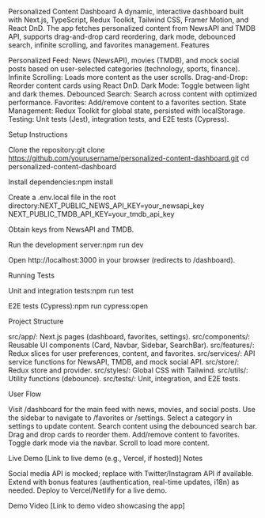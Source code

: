 Personalized Content Dashboard
A dynamic, interactive dashboard built with Next.js, TypeScript, Redux Toolkit, Tailwind CSS, Framer Motion, and React DnD. The app fetches personalized content from NewsAPI and TMDB API, supports drag-and-drop card reordering, dark mode, debounced search, infinite scrolling, and favorites management.
Features

Personalized Feed: News (NewsAPI), movies (TMDB), and mock social posts based on user-selected categories (technology, sports, finance).
Infinite Scrolling: Loads more content as the user scrolls.
Drag-and-Drop: Reorder content cards using React DnD.
Dark Mode: Toggle between light and dark themes.
Debounced Search: Search across content with optimized performance.
Favorites: Add/remove content to a favorites section.
State Management: Redux Toolkit for global state, persisted with localStorage.
Testing: Unit tests (Jest), integration tests, and E2E tests (Cypress).

Setup Instructions

Clone the repository:git clone https://github.com/yourusername/personalized-content-dashboard.git
cd personalized-content-dashboard


Install dependencies:npm install


Create a .env.local file in the root directory:NEXT_PUBLIC_NEWS_API_KEY=your_newsapi_key
NEXT_PUBLIC_TMDB_API_KEY=your_tmdb_api_key


Obtain keys from NewsAPI and TMDB.


Run the development server:npm run dev


Open http://localhost:3000 in your browser (redirects to /dashboard).

Running Tests

Unit and integration tests:npm run test


E2E tests (Cypress):npm run cypress:open



Project Structure

src/app/: Next.js pages (dashboard, favorites, settings).
src/components/: Reusable UI components (Card, Navbar, Sidebar, SearchBar).
src/features/: Redux slices for user preferences, content, and favorites.
src/services/: API service functions for NewsAPI, TMDB, and mock social API.
src/store/: Redux store and provider.
src/styles/: Global CSS with Tailwind.
src/utils/: Utility functions (debounce).
src/tests/: Unit, integration, and E2E tests.

User Flow

Visit /dashboard for the main feed with news, movies, and social posts.
Use the sidebar to navigate to /favorites or /settings.
Select a category in settings to update content.
Search content using the debounced search bar.
Drag and drop cards to reorder them.
Add/remove content to favorites.
Toggle dark mode via the navbar.
Scroll to load more content.

Live Demo
[Link to live demo (e.g., Vercel, if hosted)]
Notes

Social media API is mocked; replace with Twitter/Instagram API if available.
Extend with bonus features (authentication, real-time updates, i18n) as needed.
Deploy to Vercel/Netlify for a live demo.

Demo Video
[Link to demo video showcasing the app]